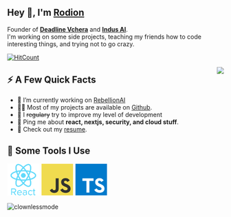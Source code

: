 <h2>Hey 👋, I'm <a href="https://t.me/purpletooth">Rodion</a></h2>
<p>Founder of <strong><a href="https://t.me/purpletooth">Deadline Vchera</a></strong> and <strong><a href="https://t.me/purpletooth">Indus AI</a></strong>.<br/>I'm working on some side projects, teaching my friends how to code interesting things, and trying not to go crazy.</p>
<p><a href="http://hits.dwyl.com/clownlessmode/clownlessmode/clownlessmode.svg?style=flat-square"><img src="https://hits.dwyl.com/clownlessmode/clownlessmode/clownlessmode.svg?style=flat-square" alt="HitCount"></a></p>
<img align="right" src="https://media1.giphy.com/media/13HgwGsXF0aiGY/giphy.gif" height='250'/>
<h2>⚡️ A Few Quick Facts</h2>
<ul>
<li>🔭 I’m currently working on <a href="https://github.com/clownlessmode/rebellionai">RebellionAI</a>
<li>👨‍💻 Most of my projects are available on <a href="https://github.com/clownlessmode">Github</a>.</li>
<li>📝 I <del>regulary</del> try to improve my level of development</li>
<li>💬 Ping me about <strong>react, nextjs, security, and cloud stuff</strong>.</li>
<li>📙 Check out my <a href="https://www.deadlinevchera.com/resume/rodion-kovalenko">resume</a>.</li>
</ul>

<h2>🚀 Some Tools I Use</h2>
<p align="left">
<img src="https://raw.githubusercontent.com/devicons/devicon/master/icons/react/react-original-wordmark.svg" alt="react" width="75" height="75" />
<img src="https://raw.githubusercontent.com/devicons/devicon/master/icons/javascript/javascript-original.svg" alt="javascript" width="75" height="75" />
<img src="https://raw.githubusercontent.com/devicons/devicon/master/icons/typescript/typescript-original.svg" alt="typescript" width="75" height="75" />
</p>
<img src="https://github-readme-stats.vercel.app/api?username=clownlessmode&show_icons=true&count_private=true" alt="clownlessmode" />
